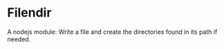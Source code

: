 Filendir
========

A nodejs module: Write a file and create the directories found in its path if needed.
